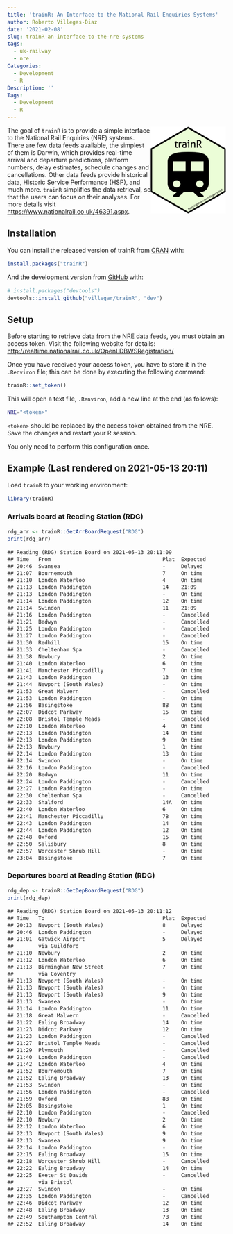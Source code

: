 ```yaml
---
title: 'trainR: An Interface to the National Rail Enquiries Systems'
author: Roberto Villegas-Diaz
date: '2021-02-08'
slug: trainR-an-interface-to-the-nre-systems
tags:
  - uk-railway
  - nre
Categories:
  - Development
  - R
Description: ''
Tags:
  - Development
  - R
---
```


<img src="https://raw.githubusercontent.com/villegar/trainR/main/inst/images/logo.png" alt="logo" align="right" height=200px/>

The goal of `trainR` is to provide a simple interface to the 
National Rail Enquiries (NRE) systems. There are few data feeds 
available, the simplest of them is Darwin, which provides real-time 
arrival and departure predictions, platform numbers, delay estimates, 
schedule changes and cancellations. Other data feeds provide historical 
data, Historic Service Performance (HSP), and much more. `trainR` 
simplifies the data retrieval, so that the users can focus on their 
analyses. For more details visit 
https://www.nationalrail.co.uk/46391.aspx.

## Installation

You can install the released version of trainR from [CRAN](https://CRAN.R-project.org) with:

``` r
install.packages("trainR")
```

And the development version from [GitHub](https://github.com/) with:

``` r
# install.packages("devtools")
devtools::install_github("villegar/trainR", "dev")
```

## Setup
Before starting to retrieve data from the NRE data feeds, you must obtain an access token. 
Visit the following website for details: http://realtime.nationalrail.co.uk/OpenLDBWSRegistration/

Once you have received your access token, you have to store it in the `.Renviron` file; this can be 
done by executing the following command:


```r
trainR::set_token()
```

This will open a text file, `.Renviron`, add a new line at the end (as follows):

```bash
NRE="<token>"
```

`<token>` should be replaced by the access token obtained from the NRE. Save the changes and restart 
your R session.

You only need to perform this configuration once.

## Example (Last rendered on 2021-05-13 20:11)

Load `trainR` to your working environment:

```r
library(trainR)
```

### Arrivals board at Reading Station (RDG)


```r
rdg_arr <- trainR::GetArrBoardRequest("RDG")
print(rdg_arr)
```

```
## Reading (RDG) Station Board on 2021-05-13 20:11:09
## Time   From                                    Plat  Expected
## 20:46  Swansea                                 -     Delayed
## 21:07  Bournemouth                             7     On time
## 21:10  London Waterloo                         4     On time
## 21:13  London Paddington                       14    21:09
## 21:13  London Paddington                       -     On time
## 21:14  London Paddington                       12    On time
## 21:14  Swindon                                 11    21:09
## 21:16  London Paddington                       -     Cancelled
## 21:21  Bedwyn                                  -     Cancelled
## 21:25  London Paddington                       -     Cancelled
## 21:27  London Paddington                       -     Cancelled
## 21:30  Redhill                                 15    On time
## 21:33  Cheltenham Spa                          -     Cancelled
## 21:38  Newbury                                 2     On time
## 21:40  London Waterloo                         6     On time
## 21:41  Manchester Piccadilly                   7     On time
## 21:43  London Paddington                       13    On time
## 21:44  Newport (South Wales)                   -     On time
## 21:53  Great Malvern                           -     Cancelled
## 21:53  London Paddington                       -     On time
## 21:56  Basingstoke                             8B    On time
## 22:07  Didcot Parkway                          15    On time
## 22:08  Bristol Temple Meads                    -     Cancelled
## 22:10  London Waterloo                         4     On time
## 22:13  London Paddington                       14    On time
## 22:13  London Paddington                       9     On time
## 22:13  Newbury                                 1     On time
## 22:14  London Paddington                       13    On time
## 22:14  Swindon                                 -     On time
## 22:16  London Paddington                       -     Cancelled
## 22:20  Bedwyn                                  11    On time
## 22:24  London Paddington                       -     Cancelled
## 22:27  London Paddington                       -     On time
## 22:30  Cheltenham Spa                          -     Cancelled
## 22:33  Shalford                                14A   On time
## 22:40  London Waterloo                         6     On time
## 22:41  Manchester Piccadilly                   7B    On time
## 22:43  London Paddington                       14    On time
## 22:44  London Paddington                       12    On time
## 22:48  Oxford                                  15    On time
## 22:50  Salisbury                               8     On time
## 22:57  Worcester Shrub Hill                    -     On time
## 23:04  Basingstoke                             7     On time
```

### Departures board at Reading Station (RDG)


```r
rdg_dep <- trainR::GetDepBoardRequest("RDG")
print(rdg_dep)
```

```
## Reading (RDG) Station Board on 2021-05-13 20:11:12
## Time   To                                      Plat  Expected
## 20:13  Newport (South Wales)                   8     Delayed
## 20:46  London Paddington                       -     Delayed
## 21:01  Gatwick Airport                         5     Delayed
##        via Guildford                           
## 21:10  Newbury                                 2     On time
## 21:12  London Waterloo                         6     On time
## 21:13  Birmingham New Street                   7     On time
##        via Coventry                            
## 21:13  Newport (South Wales)                   -     On time
## 21:13  Newport (South Wales)                   -     On time
## 21:13  Newport (South Wales)                   9     On time
## 21:13  Swansea                                 -     On time
## 21:14  London Paddington                       11    On time
## 21:18  Great Malvern                           -     Cancelled
## 21:22  Ealing Broadway                         14    On time
## 21:23  Didcot Parkway                          12    On time
## 21:23  London Paddington                       -     Cancelled
## 21:27  Bristol Temple Meads                    -     Cancelled
## 21:29  Plymouth                                -     Cancelled
## 21:40  London Paddington                       -     Cancelled
## 21:42  London Waterloo                         4     On time
## 21:52  Bournemouth                             7     On time
## 21:52  Ealing Broadway                         13    On time
## 21:53  Swindon                                 -     On time
## 21:56  London Paddington                       -     Cancelled
## 21:59  Oxford                                  8B    On time
## 22:05  Basingstoke                             1     On time
## 22:10  London Paddington                       -     Cancelled
## 22:10  Newbury                                 2     On time
## 22:12  London Waterloo                         6     On time
## 22:13  Newport (South Wales)                   9     On time
## 22:13  Swansea                                 9     On time
## 22:14  London Paddington                       -     On time
## 22:15  Ealing Broadway                         15    On time
## 22:18  Worcester Shrub Hill                    -     Cancelled
## 22:22  Ealing Broadway                         14    On time
## 22:25  Exeter St Davids                        -     Cancelled
##        via Bristol                             
## 22:27  Swindon                                 -     On time
## 22:35  London Paddington                       -     Cancelled
## 22:46  Didcot Parkway                          12    On time
## 22:48  Ealing Broadway                         13    On time
## 22:49  Southampton Central                     7B    On time
## 22:52  Ealing Broadway                         14    On time
```
